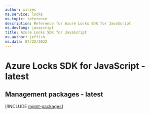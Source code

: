 ```yaml
---
author: xirzec
ms.service: locks
ms.topic: reference
description: Reference for Azure Locks SDK for JavaScript
ms.devlang: javascript
title: Azure Locks SDK for JavaScript
ms.author: jeffish
ms.data: 07/22/2022
---
```

# Azure Locks SDK for JavaScript - latest

## Management packages - latest
[!INCLUDE [mgmt-packages](locks-mgmt-index.md)]